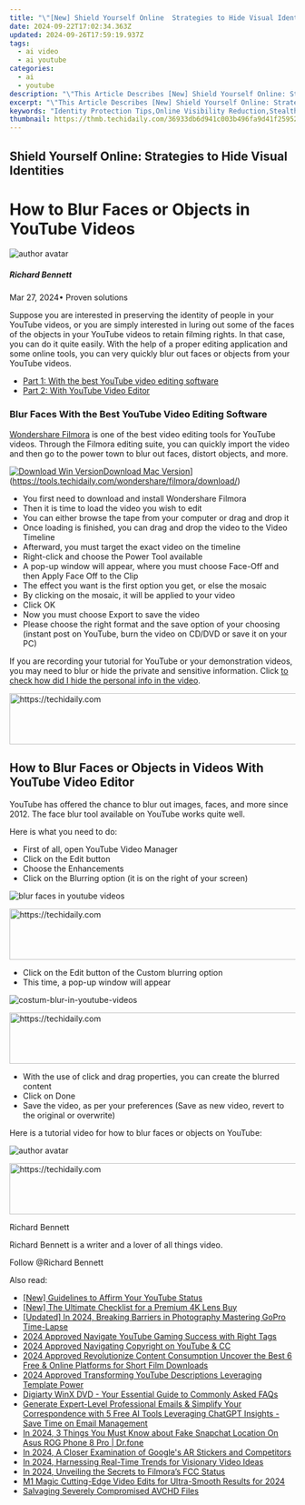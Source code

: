 ```yaml
---
title: "\"[New] Shield Yourself Online  Strategies to Hide Visual Identities\""
date: 2024-09-22T17:02:34.363Z
updated: 2024-09-26T17:59:19.937Z
tags:
  - ai video
  - ai youtube
categories:
  - ai
  - youtube
description: "\"This Article Describes [New] Shield Yourself Online: Strategies to Hide Visual Identities\""
excerpt: "\"This Article Describes [New] Shield Yourself Online: Strategies to Hide Visual Identities\""
keywords: "Identity Protection Tips,Online Visibility Reduction,Stealthy Browsing Methods,Privacy Safeguarding,Anonymity Enhancement Techniques,Cover Your Digital Tracks,Hide Visual ID Securely"
thumbnail: https://thmb.techidaily.com/36933db6d941c003b496fa9d41f25952922b64b713c335aa2dc61c27de44c438.jpg
---
```


## Shield Yourself Online: Strategies to Hide Visual Identities

# How to Blur Faces or Objects in YouTube Videos

![author avatar](https://images.wondershare.com/filmora/article-images/richard-bennett.jpg)

##### Richard Bennett

 Mar 27, 2024• Proven solutions

Suppose you are interested in preserving the identity of people in your YouTube videos, or you are simply interested in luring out some of the faces of the objects in your YouTube videos to retain filming rights. In that case, you can do it quite easily. With the help of a proper editing application and some online tools, you can very quickly blur out faces or objects from your YouTube videos.

* [Part 1: With the best YouTube video editing software](#part1)
* [Part 2: With YouTube Video Editor](#part2)

### Blur Faces With the Best YouTube Video Editing Software

[Wondershare Filmora](https://tools.techidaily.com/wondershare/filmora/download/) is one of the best video editing tools for YouTube videos. Through the Filmora editing suite, you can quickly import the video and then go to the power town to blur out faces, distort objects, and more.

[![Download Win Version](https://images.wondershare.com/filmora/guide/download-btn-win.jpg)](https://tools.techidaily.com/wondershare/filmora/download/)[Download Mac Version](https://images.wondershare.com/filmora/guide/download-btn-mac.jpg)](https://tools.techidaily.com/wondershare/filmora/download/)

* You first need to download and install Wondershare Filmora
* Then it is time to load the video you wish to edit
* You can either browse the tape from your computer or drag and drop it
* Once loading is finished, you can drag and drop the video to the Video Timeline
* Afterward, you must target the exact video on the timeline
* Right-click and choose the Power Tool available
* A pop-up window will appear, where you must choose Face-Off and then Apply Face Off to the Clip
* The effect you want is the first option you get, or else the mosaic
* By clicking on the mosaic, it will be applied to your video
* Click OK
* Now you must choose Export to save the video
* Please choose the right format and the save option of your choosing (instant post on YouTube, burn the video on CD/DVD or save it on your PC)

If you are recording your tutorial for YouTube or your demonstration videos, you may need to blur or hide the private and sensitive information. Click [to check how did I hide the personal info in the video](https://tools.techidaily.com/wondershare/filmora/download/).

<!-- affiliate ads begin -->
<a href="https://appsumo.8odi.net/c/5597632/2052060/7443" target="_top" id="2052060">
  <img src="//a.impactradius-go.com/display-ad/7443-2052060" border="0" alt="https://techidaily.com" width="728" height="90"/>
</a>
<img height="0" width="0" src="https://appsumo.8odi.net/i/5597632/2052060/7443" style="position:absolute;visibility:hidden;" border="0" />
<!-- affiliate ads end -->

## How to Blur Faces or Objects in Videos With YouTube Video Editor

YouTube has offered the chance to blur out images, faces, and more since 2012\. The face blur tool available on YouTube works quite well.

Here is what you need to do:

* First of all, open YouTube Video Manager
* Click on the Edit button
* Choose the Enhancements
* Click on the Blurring option (it is on the right of your screen)

![blur faces in youtube videos](https://images.wondershare.com/filmora/article-images/blur-faces-in-youtube-video.jpg)

<!-- affiliate ads begin -->
<a href="https://appsumo.8odi.net/c/5597632/2151873/7443" target="_top" id="2151873">
  <img src="//a.impactradius-go.com/display-ad/7443-2151873" border="0" alt="https://techidaily.com" width="728" height="90"/>
</a>
<img height="0" width="0" src="https://appsumo.8odi.net/i/5597632/2151873/7443" style="position:absolute;visibility:hidden;" border="0" />
<!-- affiliate ads end -->

* Click on the Edit button of the Custom blurring option
* This time, a pop-up window will appear

![costum-blur-in-youtube-videos](https://images.wondershare.com/filmora/article-images/costum-blur-in-youtube-videos.jpg)

<!-- affiliate ads begin -->
<a href="https://appsumo.8odi.net/c/5597632/2068408/7443" target="_top" id="2068408">
  <img src="//a.impactradius-go.com/display-ad/7443-2068408" border="0" alt="https://techidaily.com" width="728" height="90"/>
</a>
<img height="0" width="0" src="https://appsumo.8odi.net/i/5597632/2068408/7443" style="position:absolute;visibility:hidden;" border="0" />
<!-- affiliate ads end -->

* With the use of click and drag properties, you can create the blurred content
* Click on Done
* Save the video, as per your preferences (Save as new video, revert to the original or overwrite)

Here is a tutorial video for how to blur faces or objects on YouTube:

![author avatar](https://images.wondershare.com/filmora/article-images/richard-bennett.jpg)

<!-- affiliate ads begin -->
<a href="https://appsumo.8odi.net/c/5597632/2043639/7443" target="_top" id="2043639">
  <img src="//a.impactradius-go.com/display-ad/7443-2043639" border="0" alt="https://techidaily.com" width="728" height="90"/>
</a>
<img height="0" width="0" src="https://appsumo.8odi.net/i/5597632/2043639/7443" style="position:absolute;visibility:hidden;" border="0" />
<!-- affiliate ads end -->

Richard Bennett

Richard Bennett is a writer and a lover of all things video.

Follow @Richard Bennett

<ins class="adsbygoogle"
      style="display:block"
      data-ad-client="ca-pub-7571918770474297"
      data-ad-slot="8358498916"
      data-ad-format="auto"
      data-full-width-responsive="true"></ins>

<span class="atpl-alsoreadstyle">Also read:</span>
<div><ul>
<li><a href="https://youtube-help.techidaily.com/new-guidelines-to-affirm-your-youtube-status/"><u>[New] Guidelines to Affirm Your YouTube Status</u></a></li>
<li><a href="https://fox-boxes.techidaily.com/new-the-ultimate-checklist-for-a-premium-4k-lens-buy/"><u>[New] The Ultimate Checklist for a Premium 4K Lens Buy</u></a></li>
<li><a href="https://article-files.techidaily.com/updated-in-2024-breaking-barriers-in-photography-mastering-gopro-time-lapse/"><u>[Updated] In 2024, Breaking Barriers in Photography Mastering GoPro Time-Lapse</u></a></li>
<li><a href="https://youtube-help.techidaily.com/2024-approved-navigate-youtube-gaming-success-with-right-tags/"><u>2024 Approved Navigate YouTube Gaming Success with Right Tags</u></a></li>
<li><a href="https://youtube-help.techidaily.com/2024-approved-navigating-copyright-on-youtube-and-cc/"><u>2024 Approved Navigating Copyright on YouTube & CC</u></a></li>
<li><a href="https://youtube-help.techidaily.com/2024-approved-revolutionize-content-consumption-uncover-the-best-6-free-and-online-platforms-for-short-film-downloads/"><u>2024 Approved Revolutionize Content Consumption Uncover the Best 6 Free & Online Platforms for Short Film Downloads</u></a></li>
<li><a href="https://youtube-help.techidaily.com/2024-approved-transforming-youtube-descriptions-leveraging-template-power/"><u>2024 Approved Transforming YouTube Descriptions Leveraging Template Power</u></a></li>
<li><a href="https://blog-min.techidaily.com/digiarty-winx-dvd-your-essential-guide-to-commonly-asked-faqs/"><u>Digiarty WinX DVD - Your Essential Guide to Commonly Asked FAQs</u></a></li>
<li><a href="https://tech-haven.techidaily.com/generate-expert-level-professional-emails-and-simplify-your-correspondence-with-5-free-ai-tools-leveraging-chatgpt-insights-save-time-on-email-management/"><u>Generate Expert-Level Professional Emails & Simplify Your Correspondence with 5 Free AI Tools Leveraging ChatGPT Insights - Save Time on Email Management</u></a></li>
<li><a href="https://location-social.techidaily.com/in-2024-3-things-you-must-know-about-fake-snapchat-location-on-asus-rog-phone-8-pro-drfone-by-drfone-virtual-android/"><u>In 2024, 3 Things You Must Know about Fake Snapchat Location On Asus ROG Phone 8 Pro | Dr.fone</u></a></li>
<li><a href="https://extra-hints.techidaily.com/in-2024-a-closer-examination-of-googles-ar-stickers-and-competitors/"><u>In 2024, A Closer Examination of Google's AR Stickers and Competitors</u></a></li>
<li><a href="https://youtube-help.techidaily.com/in-2024-harnessing-real-time-trends-for-visionary-video-ideas/"><u>In 2024, Harnessing Real-Time Trends for Visionary Video Ideas</u></a></li>
<li><a href="https://youtube-help.techidaily.com/in-2024-unveiling-the-secrets-to-filmoras-fcc-status/"><u>In 2024, Unveiling the Secrets to Filmora’s FCC Status</u></a></li>
<li><a href="https://extra-support.techidaily.com/m1-magic-cutting-edge-video-edits-for-ultra-smooth-results-for-2024/"><u>M1 Magic Cutting-Edge Video Edits for Ultra-Smooth Results for 2024</u></a></li>
<li><a href="https://data-wizards.techidaily.com/salvaging-severely-compromised-avchd-files/"><u>Salvaging Severely Compromised AVCHD Files</u></a></li>
</ul></div>

